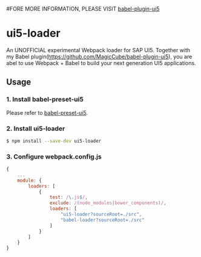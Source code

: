 #FORE MORE INFORMATION, PLEASE VISIT [babel-plugin-ui5](https://github.com/MagicCube/babel-plugin-ui5)






# ui5-loader
An UNOFFICIAL experimental Webpack loader for SAP UI5. Together with my Babel
plugin(https://github.com/MagicCube/babel-plugin-ui5), you are abel to use
Webpack + Babel to build your next generation UI5 applications.

## Usage
### 1. Install babel-preset-ui5
Please refer to [babel-preset-ui5](https://github.com/MagicCube/babel-preset-ui5).

### 2. Install ui5-loader
```sh
$ npm install --save-dev ui5-loader
```

### 3. Configure webpack.config.js
```javascript
{
    ...
    module: {
        loaders: [
            {
                test: /\.js$/,
                exclude: /(node_modules|bower_components)/,
                loaders: [
                    "ui5-loader?sourceRoot=./src",
                    "babel-loader?sourceRoot=./src"
                ]
            }
        ]
    }
}
```
